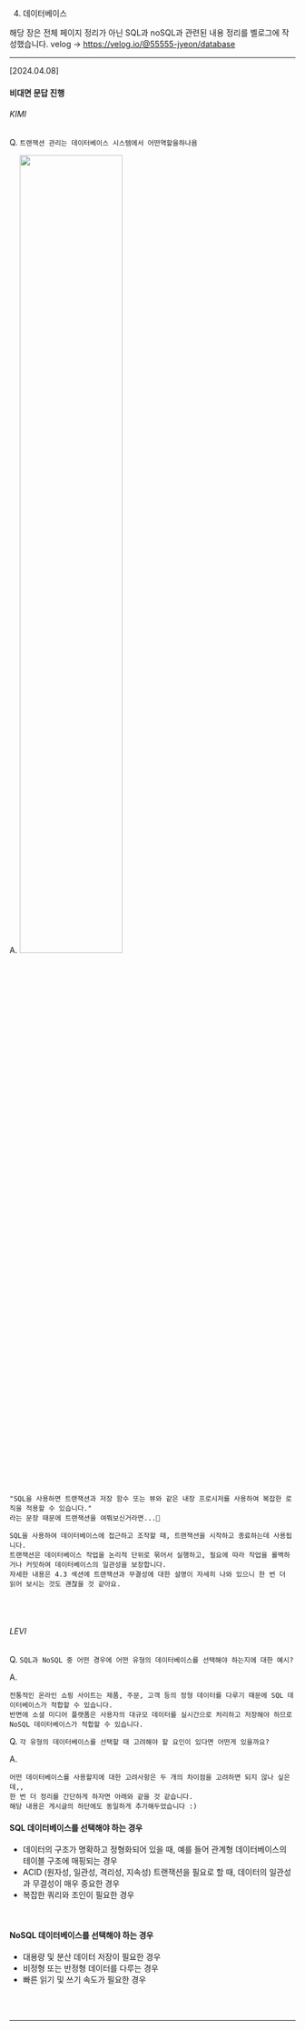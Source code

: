 04. 데이터베이스

해당 장은 전체 페이지 정리가 아닌 SQL과 noSQL과 관련된 내용 정리를 벨로그에 작성했습니다.
velog → https://velog.io/@55555-jyeon/database


---

[2024.04.08]

#### 비대면 문답 진행

###### KIMI 
Q. `트랜잭션 관리는 데이터베이스 시스템에서 어떤역할을하나욤`

A.
<img width="60%" src="https://github.com/inside-coding/cs-note/assets/134191817/cc24dbf3-33a9-4368-a677-46c53e602edc">

```
"SQL을 사용하면 트랜잭션과 저장 함수 또는 뷰와 같은 내장 프로시저를 사용하여 복잡한 로직을 적용할 수 있습니다." 
라는 문장 때문에 트랜잭션을 여쭤보신거라면...🤔 

SQL을 사용하여 데이터베이스에 접근하고 조작할 때, 트랜잭션을 시작하고 종료하는데 사용됩니다. 
트랜잭션은 데이터베이스 작업을 논리적 단위로 묶어서 실행하고, 필요에 따라 작업을 롤백하거나 커밋하여 데이터베이스의 일관성을 보장합니다. 
자세한 내용은 4.3 섹션에 트랜잭션과 무결성에 대한 설명이 자세히 나와 있으니 한 번 더 읽어 보시는 것도 괜찮을 것 같아요.
```

<br />
<br />

###### LEVI

Q. `SQL과 NoSQL 중 어떤 경우에 어떤 유형의 데이터베이스를 선택해야 하는지에 대한 예시?`

A.
```
전통적인 온라인 쇼핑 사이트는 제품, 주문, 고객 등의 정형 데이터를 다루기 때문에 SQL 데이터베이스가 적합할 수 있습니다.
반면에 소셜 미디어 플랫폼은 사용자의 대규모 데이터를 실시간으로 처리하고 저장해야 하므로 NoSQL 데이터베이스가 적합할 수 있습니다.
```


Q. `각 유형의 데이터베이스를 선택할 때 고려해야 할 요인이 있다면 어떤게 있을까요?`


A. 
```
어떤 데이터베이스를 사용할지에 대한 고려사항은 두 개의 차이점을 고려하면 되지 않나 싶은데,, 
한 번 더 정리를 간단하게 하자면 아래와 같을 것 같습니다.
해당 내용은 게시글의 하단에도 동일하게 추가해두었습니다 :)
```

#### SQL 데이터베이스를 선택해야 하는 경우

- 데이터의 구조가 명확하고 정형화되어 있을 때, 예를 들어 관계형 데이터베이스의 테이블 구조에 매핑되는 경우
- ACID (원자성, 일관성, 격리성, 지속성) 트랜잭션을 필요로 할 때, 데이터의 일관성과 무결성이 매우 중요한 경우
- 복잡한 쿼리와 조인이 필요한 경우

<br />

#### NoSQL 데이터베이스를 선택해야 하는 경우

- 대용량 및 분산 데이터 저장이 필요한 경우
- 비정형 또는 반정형 데이터를 다루는 경우
- 빠른 읽기 및 쓰기 속도가 필요한 경우
 

<br />
<br />
<hr />
